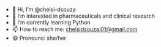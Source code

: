 - 👋 Hi, I’m @chelsi-dsouza
- 👀 I’m interested in pharmaceuticals and clinical research
- 🌱 I’m currently learning Python
- 📫 How to reach me: chelsidsouza.01@gmail.com
- 😄 Pronouns: she/her

<!---
chelsi-dsouza/chelsi-dsouza is a ✨ special ✨ repository because its `README.md` (this file) appears on your GitHub profile.
You can click the Preview link to take a look at your changes.
--->
